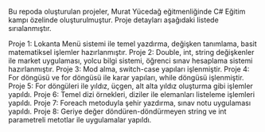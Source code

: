 Bu repoda oluşturulan projeler, Murat Yücedağ eğitmenliğinde C# Eğitim kampı özelinde oluşturulmuştur. Proje detayları aşağıdaki listede sırıalanmıştır.

Proje 1: Lokanta Menü sistemi ile temel yazdırma, değişken tanımlama, basit matematiksel işlemler hazırlanmıştır.
Proje 2: Double, int, string değişkenler ile market uygulaması, yolcu bilgi sistemi, öğrenci sınav hesaplama sistemi hazırlanmıştır. 
Proje 3: Mod alma, switch-case yapıları işlenmiştir.
Proje 4: For döngüsü ve for döngüsü ile karar yapıları, while döngüsü işlenmiştir.
Proje 5: For döngüleri ile yıldız, üçgen, alt alta yıldız oluşturma gibi işlemler yapıldı.
Proje 6: Temel dizi örnekleri, diziler ile elemanları listeleme işlemleri yapıldı.
Proje 7: Foreach metoduyla şehir yazdırma, sınav notu uygulaması yapıldı.
Proje 8: Geriye değer döndüren-döndürmeyen string ve int parametreli metotlar ile uygulamalar yapıldı.
